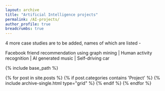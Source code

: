 ```yaml
---
layout: archive
title: "Artificial Intelligence projects"
permalink: /AI-projects/
author_profile: true  
breadcrumbs: true
---
```


4 more case studies are to be added, names of which are listed -  

Facebook friend recommendation using graph mining | Human activity recognition | AI generated music | Self-driving car


{% include base_path %}

<div class="grid__wrapper">
  {% for post in site.posts %}
    {% if post.categories contains 'Project' %}
      {% include archive-single.html type="grid" %}
    {% endif %}
  {% endfor %}
</div>
